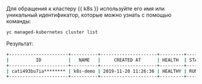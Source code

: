 Для обращения к кластеру {{ k8s }} используйте его имя или уникальный идентификатор, которые можно узнать с помощью команды:

```bash
yc managed-kubernetes cluster list
```

Результат:

```bash
+----------------------+----------+---------------------+---------+---------+-------------------------+-----------------------+
|          ID          |   NAME   |     CREATED AT      | HEALTH  | STATUS  |    EXTERNAL ENDPOINT    |   INTERNAL ENDPOINT   |
+----------------------+----------+---------------------+---------+---------+-------------------------+-----------------------+
| cati493bu7ia******** | k8s-demo | 2019-11-20 11:26:36 | HEALTHY | RUNNING | https://84.201.174.147/ | https://192.168.0.27/ |
+----------------------+----------+---------------------+---------+---------+-------------------------+-----------------------+
```